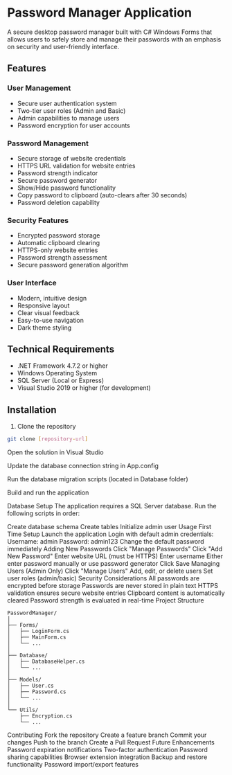 # Password Manager Application

A secure desktop password manager built with C# Windows Forms that allows users to safely store and manage their passwords with an emphasis on security and user-friendly interface.

## Features

### User Management
- Secure user authentication system
- Two-tier user roles (Admin and Basic)
- Admin capabilities to manage users
- Password encryption for user accounts

### Password Management
- Secure storage of website credentials
- HTTPS URL validation for website entries
- Password strength indicator
- Secure password generator
- Show/Hide password functionality
- Copy password to clipboard (auto-clears after 30 seconds)
- Password deletion capability

### Security Features
- Encrypted password storage
- Automatic clipboard clearing
- HTTPS-only website entries
- Password strength assessment
- Secure password generation algorithm

### User Interface
- Modern, intuitive design
- Responsive layout
- Clear visual feedback
- Easy-to-use navigation
- Dark theme styling

## Technical Requirements

- .NET Framework 4.7.2 or higher
- Windows Operating System
- SQL Server (Local or Express)
- Visual Studio 2019 or higher (for development)

## Installation

1. Clone the repository
```bash
git clone [repository-url]
```
Open the solution in Visual Studio

Update the database connection string in App.config

Run the database migration scripts (located in Database folder)

Build and run the application

Database Setup
The application requires a SQL Server database. Run the following scripts in order:

Create database schema
Create tables
Initialize admin user
Usage
First Time Setup
Launch the application
Login with default admin credentials:
Username: admin
Password: admin123
Change the default password immediately
Adding New Passwords
Click "Manage Passwords"
Click "Add New Password"
Enter website URL (must be HTTPS)
Enter username
Either enter password manually or use password generator
Click Save
Managing Users (Admin Only)
Click "Manage Users"
Add, edit, or delete users
Set user roles (admin/basic)
Security Considerations
All passwords are encrypted before storage
Passwords are never stored in plain text
HTTPS validation ensures secure website entries
Clipboard content is automatically cleared
Password strength is evaluated in real-time
Project Structure
```
PasswordManager/
│
├── Forms/
│   ├── LoginForm.cs
│   ├── MainForm.cs
│   └── ...
│
├── Database/
│   ├── DatabaseHelper.cs
│   └── ...
│
├── Models/
│   ├── User.cs
│   ├── Password.cs
│   └── ...
│
└── Utils/
    ├── Encryption.cs
    └── ...
```
Contributing
Fork the repository
Create a feature branch
Commit your changes
Push to the branch
Create a Pull Request
Future Enhancements
Password expiration notifications
Two-factor authentication
Password sharing capabilities
Browser extension integration
Backup and restore functionality
Password import/export features
